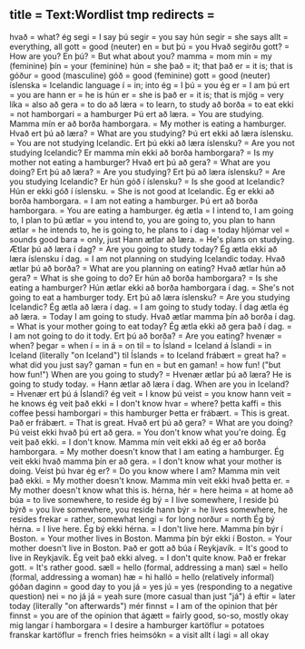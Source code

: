 title = Text:Wordlist tmp
redirects =
---

hvað = what?
ég segi = I say
þú segir = you say
hún segir = she says
allt = everything, all
gott = good (neuter)
en = but
þú = you
Hvað segirðu gott? = How are you?
En þú? = But what about you?
mamma = mom
mín = my (feminine)
þín = your (feminine)
hún = she
það = it; that
það er = it is; that is
góður = good (masculine)
góð = good (feminine)
gott = good (neuter)
íslenska = Icelandic language
í = in; into
ég = I
þú = you
ég er = I am
þú ert = you are
hann er = he is
hún er = she is
það er = it is; that is
mjög = very
líka = also
að gera = to do
að læra = to learn, to study
að borða = to eat
ekki = not
hamborgari = a hamburger
Þú ert að læra. = You are studying.
Mamma mín er að borða hamborgara. = My mother is eating a hamburger.
Hvað ert þú að læra? = What are you studying?
Þú ert ekki að læra íslensku. = You are not studying Icelandic.
Ert þú ekki að læra íslensku? = Are you not studying Icelandic?
Er mamma mín ekki að borða hamborgara? = Is my mother not eating a hamburger?
Hvað ert þú að gera? = What are you doing?
Ert þú að læra? = Are you studying?
Ert þú að læra íslensku? = Are you studying Icelandic?
Er hún góð í íslensku? = Is she good at Icelandic?
Hún er ekki góð í íslensku. = She is not good at Icelandic.
Ég er ekki að borða hamborgara. = I am not eating a hamburger.
Þú ert að borða hamborgara. = You are eating a hamburger.
ég ætla = I intend to, I am going to, I plan to
þú ætlar = you intend to, you are going to, you plan to
hann ætlar = he intends to, he is going to, he plans to
í dag = today
hljómar vel = sounds good
bara = only, just
Hann ætlar að læra. = He's plans on studying.
Ætlar þú að læra í dag? = Are you going to study today?
Ég ætla ekki að læra íslensku í dag. = I am not planning on studying Icelandic today.
Hvað ætlar þú að borða? = What are you planning on eating?
Hvað ætlar hún að gera? = What is she going to do?
Er hún að borða hamborgara? = Is she eating a hamburger?
Hún ætlar ekki að borða hamborgara í dag. = She's not going to eat a hamburger tody.
Ert þú að læra íslensku? = Are you studying Icelandic?
Ég ætla að læra í dag. = I am going to study today.
Í dag ætla ég að læra. = Today I am going to study.
Hvað ætlar mamma þín að borða í dag. = What is your mother going to eat today?
Ég ætla ekki að gera það í dag. = I am not going to do it tody.
Ert þú að borða? = Are you eating?
hvenær = when?
þegar = when
í = in
á = on
til = to
Ísland = Iceland
á Íslandi = in Iceland (literally "on Iceland")
til Íslands = to Iceland
frábært = great
ha? = what did you just say?
gaman = fun
en = but
en gaman! = how fun! ("but how fun!")
When are you going to study? = Hvenær ætlar þú að læra?
He is going to study today. = Hann ætlar að læra í dag.
When are you in Iceland? = Hvenær ert þú á Íslandi?
ég veit = I know
þú veist = you know
hann veit = he knows
ég veit það ekki = I don't know
hvar = where?
þetta kaffi = this coffee
þessi hamborgari = this hamburger
Þetta er frábært. = This is great.
Það er frábært. = That is great.
Hvað ert þú að gera? = What are you doing?
Þú veist ekki hvað þú ert að gera. = You don't know what you're doing.
Ég veit það ekki. = I don't know.
Mamma mín veit ekki að ég er að borða hamborgara. = My mother doesn't know that I am eating a hamburger.
Ég veit ekki hvað mamma þín er að gera. = I don't know what your mother is doing.
Veist þú hvar ég er? = Do you know where I am?
Mamma mín veit það ekki. = My mother doesn't know.
Mamma mín veit ekki hvað þetta er. = My mother doesn't know what this is.
hérna, hér = here
heima = at home
að búa = to live somewhere, to reside
ég bý = I live somewhere, I reside
þú býrð = you live somewhere, you reside
hann býr = he lives somewhere, he resides
frekar = rather, somewhat
lengi = for long
norður = north
Ég bý hérna. = I live here.
Ég bý ekki hérna. = I don't live here.
Mamma þín býr í Boston. = Your mother lives in Boston.
Mamma þín býr ekki í Boston. = Your mother doesn't live in Boston.
Það er gott að búa í Reykjavík. = It's good to live in Reykjavík.
Ég veit það ekki alveg. = I don't quite know.
Það er frekar gott. = It's rather good.
sæll = hello (formal, addressing a man)
sæl = hello (formal, addressing a woman)
hæ = hi
halló = hello (relatively informal)
góðan daginn = good day to you
já = yes
jú = yes (responding to a negative question)
nei = no
já já = yeah sure (more casual than just "já")
á eftir = later today (literally "on afterwards")
mér finnst = I am of the opinion that
þér finnst = you are of the opinion that
ágætt = fairly good, so-so, mostly okay
mig langar í hamborgara = I desire a hamburger
kartöflur = potatoes
franskar kartöflur = french fries
heimsókn = a visit
allt í lagi = all okay